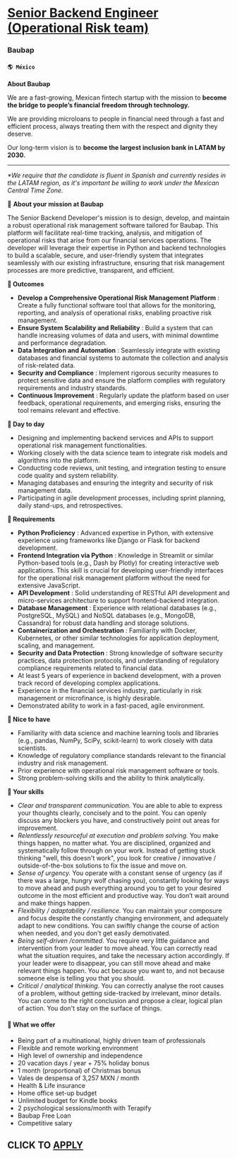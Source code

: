 # [Senior Backend Engineer (Operational Risk team)](https://www.remotewlb.com/apply/senior-backend-engineer-operational-risk-team)  
### Baubap  
#### `🌎 México`  

**About Baubap**

We are a fast-growing, Mexican fintech startup with the mission to **become the bridge to people’s financial freedom through technology.**

We are providing microloans to people in financial need through a fast and efficient process, always treating them with the respect and dignity they deserve.

Our long-term vision is to **become the largest inclusion bank in LATAM by 2030.**

* * *

_*We require that the candidate is fluent in Spanish and currently resides in the LATAM region,_ _as it's important be willing to work under the Mexican Central Time Zone._

🚀 **About your mission at Baubap**

The Senior Backend Developer's mission is to design, develop, and maintain a robust operational risk management software tailored for Baubap. This platform will facilitate real-time tracking, analysis, and mitigation of operational risks that arise from our financial services operations. The developer will leverage their expertise in Python and backend technologies to build a scalable, secure, and user-friendly system that integrates seamlessly with our existing infrastructure, ensuring that risk management processes are more predictive, transparent, and efficient.

**🚀 Outcomes**

  * **Develop a Comprehensive Operational Risk Management Platform** : Create a fully functional software tool that allows for the monitoring, reporting, and analysis of operational risks, enabling proactive risk management.
  * **Ensure System Scalability and Reliability** : Build a system that can handle increasing volumes of data and users, with minimal downtime and performance degradation.
  * **Data Integration and Automation** : Seamlessly integrate with existing databases and financial systems to automate the collection and analysis of risk-related data.
  * **Security and Compliance** : Implement rigorous security measures to protect sensitive data and ensure the platform complies with regulatory requirements and industry standards.
  * **Continuous Improvement** : Regularly update the platform based on user feedback, operational requirements, and emerging risks, ensuring the tool remains relevant and effective.

**🚀 Day to day**

  * Designing and implementing backend services and APIs to support operational risk management functionalities.
  * Working closely with the data science team to integrate risk models and algorithms into the platform.
  * Conducting code reviews, unit testing, and integration testing to ensure code quality and system reliability.
  * Managing databases and ensuring the integrity and security of risk management data.
  * Participating in agile development processes, including sprint planning, daily stand-ups, and retrospectives.

**🚀 Requirements**

  * **Python Proficiency** : Advanced expertise in Python, with extensive experience using frameworks like Django or Flask for backend development.
  * **Frontend Integration via Python** : Knowledge in Streamlit or similar Python-based tools (e.g., Dash by Plotly) for creating interactive web applications. This skill is crucial for developing user-friendly interfaces for the operational risk management platform without the need for extensive JavaScript.
  * **API Development** : Solid understanding of RESTful API development and micro-services architecture to support frontend-backend integration.
  * **Database Management** : Experience with relational databases (e.g., PostgreSQL, MySQL) and NoSQL databases (e.g., MongoDB, Cassandra) for robust data handling and storage solutions.
  * **Containerization and Orchestration** : Familiarity with Docker, Kubernetes, or other similar technologies for application deployment, scaling, and management.
  * **Security and Data Protection** : Strong knowledge of software security practices, data protection protocols, and understanding of regulatory compliance requirements related to financial data.
  * At least 5 years of experience in backend development, with a proven track record of developing complex applications.
  * Experience in the financial services industry, particularly in risk management or microfinance, is highly desirable.
  * Demonstrated ability to work in a fast-paced, agile environment.

**🚀 Nice to have**

  * Familiarity with data science and machine learning tools and libraries (e.g., pandas, NumPy, SciPy, scikit-learn) to work closely with data scientists.
  * Knowledge of regulatory compliance standards relevant to the financial industry and risk management.
  * Prior experience with operational risk management software or tools.
  * Strong problem-solving skills and the ability to think analytically.

**🚀 Your skills**

  * _Clear and transparent communication._ You are able to able to express your thoughts clearly, concisely and to the point. You can openly discuss any blockers you have, and constructively point out areas for improvement.
  * _Relentlessly resourceful at execution and problem solving._ You make things happen, no matter what. You are disciplined, organized and systematically follow through on your work. Instead of getting stuck thinking "well, this doesn't work", you look for creative / innovative / outside-of-the-box solutions to fix the issue and move on.
  * _Sense of urgency._ You operate with a constant sense of urgency (as if there was a large, hungry wolf chasing you), constantly looking for ways to move ahead and push everything around you to get to your desired outcome in the most efficient and productive way. You don’t wait around and make things happen.
  * _Flexibility / adaptability / resilience._ You can maintain your composure and focus despite the constantly changing environment, and adequately adapt to new conditions. You can swiftly change the course of action when needed, and you don't get easily demotivated.
  * _Being self-driven /committed_. You require very little guidance and intervention from your leader to move ahead. You can correctly read what the situation requires, and take the necessary action accordingly. If your leader were to disappear, you can still move ahead and make relevant things happen. You act because you want to, and not because someone else is telling you that you should.
  * _Critical / analytical thinking._ You can correctly analyse the root causes of a problem, without getting side-tracked by irrelevant, minor details. You can come to the right conclusion and propose a clear, logical plan of action. You don't stay on the surface of things.

#### 🚀 What we offer

  * Being part of a multinational, highly driven team of professionals
  * Flexible and remote working environment
  * High level of ownership and independence
  * 20 vacation days / year + 75% holiday bonus
  * 1 month (proportional) of Christmas bonus
  * Vales de despensa of 3,257 MXN / month
  * Health & Life insurance
  * Home office set-up budget
  * Unlimited budget for Kindle books
  * 2 psychological sessions/month with Terapify
  * Baubap Free Loan
  * Competitive salary

  
## CLICK TO [APPLY](https://www.remotewlb.com/apply/senior-backend-engineer-operational-risk-team)

